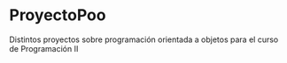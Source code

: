 # ProyectoPoo
Distintos proyectos sobre programación orientada a objetos para el curso de Programación II 
